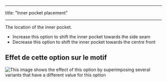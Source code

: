 - - -
title: "Inner pocket placement"
- - -

The location of the inner pocket.

- Increase this option to shift the inner pocket towards the side seam
- Decrease this option to shift the inner pocket towards the centre front

## Effet de cette option sur le motif

![This image shows the effect of this option by superimposing several variants that have a different value for this option](jaeger_innerpocketplacement_sample.svg "Effect of this option on the pattern")
